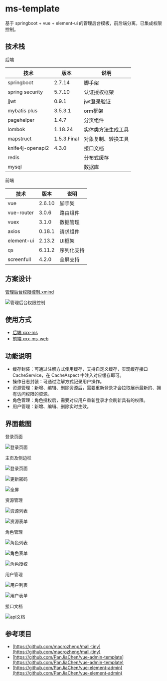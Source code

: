 # ms-template
基于 springboot + vue + element-ui 的管理后台模板，前后端分离，已集成权限控制。


## 技术栈
后端

| 技术                | 版本            | 说明              |  
| ------------------- | -------------- | ----------------- |  
| springboot          | 2.7.14         | 脚手架             |  
| spring security     | 5.7.10         | 认证授权框架        |  
| jjwt                | 0.9.1          | jwt登录验证         |  
| mybatis plus        | 3.5.3.1        | orm框架            |
| pagehelper          | 1.4.7          | 分页组件            |  
| lombok              | 1.18.24        | 实体类方法生成工具    |  
| mapstruct           | 1.5.3.Final    | 对象复制、转换工具    |
| knife4j-openapi2    | 4.3.0          | 接口文档            |  
| redis               |                | 分布式缓存          |  
| mysql               |                | 数据库             |

前端

| 技术          | 版本      | 说明          |  
| --------------| --------- | -----------  |  
| vue           | 2.6.10    | 脚手架        |  
| vue-router    | 3.0.6     | 路由组件      |  
| vuex          | 3.1.0     | 数据管理      |  
| axios         | 0.18.1    | 请求组件      |  
| element-ui    | 2.13.2    | UI框架       |  
| qs            | 6.11.2    | 序列化支持    |  
| screenfull    | 4.2.0     | 全屏支持      |


## 方案设计
[管理后台权限控制.xmind](document/技术方案/管理后台权限控制.xmind)

![管理后台权限控制](document/技术方案/管理后台权限控制.png)


## 使用方式
- [后端 xxx-ms](xxx-ms/README.md)
- [前端 xxx-ms-web](xxx-ms-web/README.md)


## 功能说明
- 缓存封装：可通过注解方式使用缓存，支持自定义缓存，实现缓存接口 CacheService，在 CacheAspect 中注入对应缓存即可。
- 操作日志封装：可通过注解方式记录用户操作。
- 资源管理：新增、编辑、删除资源后，需要重新登录才会拉取展示最新的、拥有访问权限的资源。
- 角色管理：角色授权后，需要对应用户重新登录才会刷新具有的权限。
- 用户管理：新增、编辑、删除实时生效。


## 界面截图
登录页面

![登录页面](document/image/login.png)

主页及侧边栏

![登录页面](document/image/home-and-sidebar.png)

![更新密码](document/image/sidebar-update-password-form.png)

![全屏](document/image/screen-full.png)

资源管理

![资源列表](document/image/resource-list.png)

![资源表单](document/image/resource-form.png)

角色管理

![角色列表](document/image/role-list.png)

![角色表单](document/image/role-form.png)

![角色授权](document/image/role-grant-permission.png)

用户管理

![用户列表](document/image/user-list.png)

![用户表单](document/image/user-form.png)

接口文档

![api文档](document/image/api-document.png)


## 参考项目
- [https://github.com/macrozheng/mall-tiny](https://github.com/macrozheng/mall-tiny)
- [https://github.com/PanJiaChen/vue-admin-template](https://github.com/PanJiaChen/vue-admin-template)
- [https://github.com/PanJiaChen/vue-element-admin](https://github.com/PanJiaChen/vue-element-admin)
